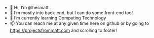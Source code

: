 - 👋 Hi, I’m @hesmatt
- 👀 I’m mostly into back-end, but I can do some front-end too!
- 🌱 I’m currently learning Computing Technology
- 📫 You can reach me at any given time here on github or by going to https://projectsfrommatt.com and scrolling to footer!

<!---
hesmatt/hesmatt is a ✨ special ✨ repository because its `README.md` (this file) appears on your GitHub profile.
You can click the Preview link to take a look at your changes.
--->
